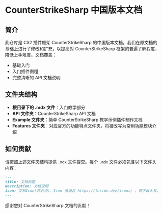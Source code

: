 # CounterStrikeSharp 中国版本文档

## 简介

此仓库是 CS2 插件框架 CounterStrikeSharp 的中国版本文档。我们在原文档的基础上进行了修改和扩充，以提高对 CounterStrikeSharp 框架的普遍了解程度，降低上手难度。文档覆盖：

- 基础入门
- 入门插件例程
- 完整清晰的 API 文档说明

## 文件夹结构

- **根目录下的 .mdx 文件**：入门教学部分
- **API 文件夹**：CounterStrikeSharp API 文档
- **Example 文件夹**：简单 CounterStrikeSharp 教学示例插件制作文档
- **Features 文件夹**：对应官方的功能特点文件夹，将被改写为常用功能模块介绍

## 如何贡献

请按照上述文件夹结构提供 `.mdx` 文件提交。每个 `.mdx` 文件必须包含以下文件头内容：

```md
---
title: 文档标题
description: 文档说明
icon: 文档Icon(非必须)，Icon 值源自 https://lucide.dev/icons/ ，首字母大写，如 Book、Brush
---
```

感谢您对 CounterStrikeSharp 文档的贡献！
